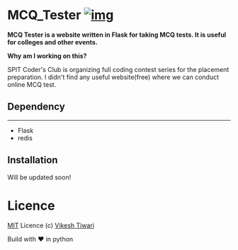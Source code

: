 # MCQ_Tester [![img](https://img.shields.io/badge/vicky002-MCQ__Tester-blue.svg)](https://github.com/vicky002/MCQ_Tester)

__MCQ Tester is a website written in Flask for taking MCQ tests. It is useful for colleges and other events.__

__Why am I working on this?__

SPIT Coder's Club is organizing full coding contest series for the placement preparation. I didn't find any useful
website(free) where we can conduct online MCQ test.

## Dependency
---------
- Flask
- redis


## Installation

Will be updated soon!



# Licence

[MIT](https://github.com/vicky002/MCQ_Tester/blob/master/LICENSE) Licence (c) [Vikesh Tiwari](https://github.com/vicky002)

Build with :heart: in python
